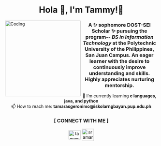 <h1 align="center"> Hola 👋, I'm Tammy!🌷</h1>
<img align="left" alt="Coding" width="250" src="https://github-production-user-asset-6210df.s3.amazonaws.com/142241465/264631843-9ac0d89e-87e0-4396-b6d5-f704edbfb892.gif"/>
<h3 align="center" width="200"> A ✨ sophomore DOST-SEI Scholar ✨ pursuing the program-- <i>BS in Information Technology</i> at the Polytechnic University of the Philippines, San Juan Campus. An eager learner with the desire to continuously improve understanding and skills. Highly appreciates nurturing mentorship.</h3>

<p align="center">  🌱 I’m currently learning <b>c languages, java, and python</b> <br>
📫 How to reach me: <b>tamarasgeronimo@iskolarngbayan.pup.edu.ph</b></p>

<h3 align="center">[ CONNECT WITH ME ]</h3> 
<p align="center">
<a href="https://linkedin.com/in/tammygeronimo" target="blank"><img align="center" src="https://raw.githubusercontent.com/rahuldkjain/github-profile-readme-generator/master/src/images/icons/Social/linked-in-alt.svg" alt="tammygeronimo" height="30" width="40" /></a>
<a href="https://instagram.com/aramarina_" target="blank"><img align="center" src="https://raw.githubusercontent.com/rahuldkjain/github-profile-readme-generator/master/src/images/icons/Social/instagram.svg" alt="aramarina_" height="40" width="40" /></a>
</p>

<!--
COMMENY
**tammygeronimo/tammygeronimo** is a ✨ _special_ ✨ repository because its `README.md` (this file) appears on your GitHub profile.
<img align="left" alt="Coding" width="400" src="https://cdn.dribbble.com/users/1162077/screenshots/3848914/programmer.gif"/>
<img align="left" alt="Coding" width="400" src="https://github-production-user-asset-6210df.s3.amazonaws.com/142241465/264631843-9ac0d89e-87e0-4396-b6d5-f704edbfb892.gif"/>
Here are some ideas to get you started:
oki 💫🪐🪻🌙☄️
- 🔭 I’m currently working on ...
- 🌱 I’m currently learning ...
- 👯 I’m looking to collaborate on ...
- 🤔 I’m looking for help with ...
- 💬 Ask me about ...
- 📫 How to reach me: ...
- 😄 Pronouns: ...
![Alt text](https://github.com/tammygeronimo/ok/blob/main/200w.gif)
- ⚡ Fun fact: ...
-->
